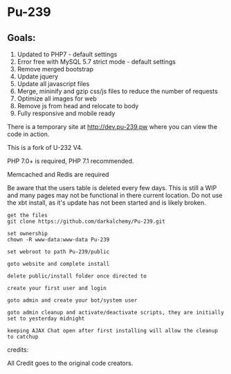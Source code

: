 # Pu-239

## Goals:
1. Updated to PHP7 - default settings
2. Error free with MySQL 5.7 strict mode - default settings
3. Remove merged bootstrap
4. Update jquery
5. Update all javascript files
6. Merge, mininify and gzip css/js files to reduce the number of requests
6. Optimize all images for web
7. Remove js from head and relocate to body
8. Fully responsive and mobile ready

There is a temporary site at http://dev.pu-239.pw where you can view the code in action.

This is a fork of U-232 V4.

PHP 7.0+ is required, PHP 7.1 recommended.

Memcached and Redis are required

Be aware that the users table is deleted every few days. This is still a WIP and many pages may not be functional in there current location. Do not use the xbt install, as it's update has not been started and is likely broken.

```
get the files
git clone https://github.com/darkalchemy/Pu-239.git

set ownership
chown -R www-data:www-data Pu-239

set webroot to path Pu-239/public

goto website and complete install

delete public/install folder once directed to

create your first user and login

goto admin and create your bot/system user

goto admin cleanup and activate/deactivate scripts, they are initially set to yesterday midnight

keeping AJAX Chat open after first installing will allow the cleanup to catchup
```


credits:

All Credit goes to the original code creators.


